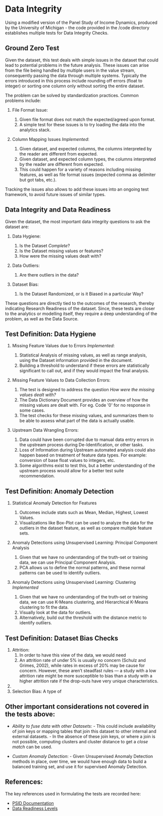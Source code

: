 # Data Integrity

Using a modified version of the Panel Study of Income Dynamics, produced by the University of Michigan - the code provided in the /code directory establishes multiple tests for Data Integrity Checks.


## Ground Zero Test

Given the dataset, this test deals with simple issues in the dataset that could lead to potential problems in the future analysis. These issues can arise from the file being handled by multiple users in the value stream, consequently passing the data through multiple systems. Typically the errors introduced in this process include rounding off errors (float to integer) or sorting one column only without sorting the entire dataset.

The problem can be solved by standardization practices. Common problems include:


1. File Format Issue:
    1. Given file format does not match the expected/agreed upon format.
    2. A simple test for these issues is to try loading the data into the analytics stack.

2. Column Mapping Issues _Implemented_:
    1. Given dataset, and expected columns, the columns interpreted by the reader are different from expected.
    2. Given dataset, and expected column types, the columns interpreted by the reader are different from expected.
    3. This could happen for a variety of reasons including missing features, as well as file format issues (expected comma as delimiter but got tabs, etc.).


Tracking the issues also allows to add these issues into an ongoing test framework, to avoid future issues of similar types.


## Data Integrity and Data Readiness

Given the dataset, the most important data integrity questions to ask the dataset are:

1. Data Hygiene:
    1. Is the Dataset _Complete_?
    2. Is the Dataset missing values or features?
    3. How were the missing values dealt with?

2. Data Outliers:
    1. Are there outliers in the data?

3. Dataset Bias:
    1. Is the Dataset Randomized, or is it Biased in a particular Way?

These questions are directly tied to the outcomes of the research, thereby indicating Research Readiness of the dataset. Since, these tests are closer to the analytics or modelling itself, they require a deep understanding of the problem, as well as the Data Source.


## Test Definition: Data Hygiene

1. Missing Feature Values due to Errors _Implemented_:
    1. Statistical Analysis of missing values, as well as range analysis, using the Dataset information provided in the document.
    2. Building a threshold to understand if these errors are statistically significant to call out, and if they would impact the final analysis.

2. Missing Feature Values to Data Collection Errors:
    1. The test is designed to address the question _How were the missing values dealt with?_
    2. The Data Dictionary Document provides an overview of how the missing values are dealt with. For eg. Code '0' for no response in some cases.
    3. The test checks for these missing values, and summarizes them to be able to assess what part of the data is actually usable.

3. Upstream Data Wrangling Errors:
    1. Data could have been corrupted due to manual data entry errors in the upstream process during De-Identification, or other tasks.
    2. Loss of Information during Upstream automated analysis could also happen based on treatment of feature data types. For example: conversion of base float values to integers, etc.
    3. Some algorithms exist to test this, but a better understanding of the upstream process would allow for a better test suite recommendation.


## Test Definition: Anomaly Detection

1. Statistical Anomaly Detection for Features
    1. Outcomes include stats such as Mean, Median, Highest, Lowest Values.
    2. Visualizations like Box-Plot can be used to analyze the data for the outliers in the dataset feature, as well as compare multiple feature sets.

2. Anomaly Detections using Unsupervised Learning: Principal Component Analysis
    1. Given that we have no understanding of the truth-set or training data, we can use Principal Component Analysis.
    2. PCA allows us to define the normal patterns, and these normal patterns can be used to identify outliers.

3. Anomaly Detections using Unsupervised Learning: Clustering *Implemented*
    1. Given that we have no understanding of the truth-set or training data, we can use K-Means clustering, and Hierarchical K-Means clustering to fit the data.
    2. Visually look at the data for outliers.
    3. Alternatively, build out the threshold with the distance metric to identify outliers.


## Test Definition: Dataset Bias Checks

1. Attrition:
    1. In order to have this view of the data, we would need
    2. An attrition rate of under 5% is usually no concern (Schulz and Grimes, 2002), while rates in excess of 20% may be cause for concern. However, these aren’t steadfast rules — a study with a low attrition rate might be more susceptible to bias than a study with a higher attrition rate if the drop-outs have very unique characteristics.
2.
3. Selection Bias: A type of


## Other important considerations not covered in the tests above:

* _Ability to fuse data with other Datasets_:
        - This could include availability of join keys or mapping tables that join this dataset to other internal and external datasets.
        - In the absence of these join keys, or where a join is not possible, computing clusters and cluster distance to get a _close match_ can be used.

* _Custom Anomaly Detection_:
        - Given Unsupervised Anomaly Detection methods in place, over time, we would have enough data to build a balanced training set, and use it for supervised Anomaly Detection.


## References:

The key references used in formulating the tests are recorded here:

* [PSID Documentation](https://psidonline.isr.umich.edu/Guide/default.aspx)
* [Data Readiness Levels](https://arxiv.org/pdf/1705.02245.pdf)
